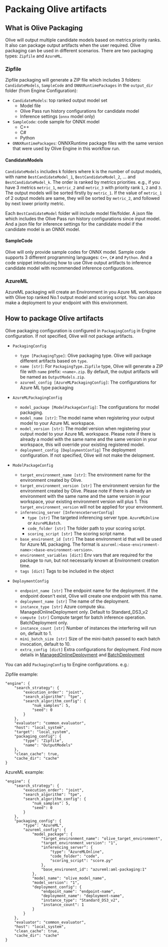 # Packaing Olive artifacts

## What is Olive Packaging
Olive will output multiple candidate models based on metrics priority ranks. It also can package output artifacts when the user required. Olive packaging can be used in different scenarios. There are two packaging types: `Zipfile` and `AzureML`.


### Zipfile
Zipfile packaging will generate a ZIP file which includes 3 folders: `CandidateModels`, `SampleCode` and `ONNXRuntimePackages` in the `output_dir` folder (from Engine Configuration):
* `CandidateModels`: top ranked output model set
    * Model file
    * Olive Pass run history configurations for candidate model
    * Inference settings (`onnx` model only)
* `SampleCode`: code sample for ONNX model
    * C++
    * C#
    * Python
* `ONNXRuntimePackages`: ONNXRuntime package files with the same version that were used by Olive Engine in this workflow run.

#### CandidateModels
`CandidateModels` includes k folders where k is the number of output models, with name `BestCandidateModel_1`, `BestCandidateModel_2`, ... and `BestCandidateModel_k`. The order is ranked by metrics priorities. e.g., if you have 3 metrics `metric_1`, `metric_2` and `metric_3` with priority rank `1`, `2` and `3`. The output models will be sorted firstly by `metric_1`. If the value of `metric_1` of 2 output models are same, they will be sorted by `metric_2`, and followed by next lower priority metric.

Each `BestCandidateModel` folder will include model file/folder. A json file which includes the Olive Pass run history configurations since input model. And a json file for inference settings for the candidate model if the candidate model is an ONNX model.

#### SampleCode
Olive will only provide sample codes for ONNX model. Sample code supports 3 different programming languages: `C++`, `C#` and `Python`. And a code snippet introducing how to use Olive output artifacts to inference candidate model with recommended inference configurations.

### AzureML
AzureML packaging will create an Environment in you Azure ML workspace with Olive top ranked No.1 output model and scoring script. You can also make a deployment to your endpoint with this environment.

## How to package Olive artifacts
Olive packaging configuration is configured in `PackagingConfig` in Engine configuration. If not specified, Olive will not package artifacts.

* `PackagingConfig`
    * `type [PackagingType]`:
      Olive packaging type. Olive will package different artifacts based on `type`.
    * `name [str]`:
      For `PackagingType.Zipfile` type, Olive will generate a ZIP file with `name` prefix: `<name>.zip`. By default, the output artifacts will be named as `OutputModels.zip`.
    * `azureml_config [AzureMLPackagingConfig]`:
      The configurations for Azure ML type packaging

* `AzureMLPackagingConfig`
    * `model_package [ModelPackageConfig]`:
      The configurations for model packaging.
    * `model_name [str]`:
      The model name when registering your output model to your Azure ML workspace.
    * `model_version [str]`:
      The model version when registering your output model to your Azure ML workspace. Please note if there is already a model with the same name and the same version in your workspace, this will override your existing registered model.
    * `deployment_config [DeploymentConfig]`
      The deployment configuration. If not specified, Olive will not make the delopment.

* `ModelPackageConfig`
    * `target_environment_name [str]`:
      The environment name for the environment created by Olive.
    * `target_environment_version [str]`
      The environment version for the environment created by Olive. Please note if there is already an environment with the same name and the same version in your workspace, your existing environment version will plus 1. This `target_environment_version` will not be applied for your environment.
    * `inferencing_server [InferenceServerConfig]`
      * `type [str]`
        The targeted inferencing server type. `AzureMLOnline` or `AzureMLBatch`.
      * `code_folder [str]`
        The folder path to your scoring script.
      * `scoring_script [str]`
            The scoring script name.
    * `base_environent_id [str]`
      The base environment id that will be used for Azure ML packaging. The format is `azureml:<base-environment-name>:<base-environment-version>`.
    * `environment_variables [dict]`
      Env vars that are required for the package to run, but not necessarily known at Environment creation time.
    * `tags [dict]`
      Tags to be included in the object

* `DeploymentConfig`
    * `endpoint_name [str]`
      The endpoint name for the deployment. If the endpoint doesn't exist, Olive will create one endpoint with this name.
    * `deployment_name [str]`
      The name of the deployment.
    * `instance_type [str]`
      Azure compute sku. ManagedOnlineDeployment only. Default to Standard_DS3_v2
    * `compute [str]`
      Compute target for batch inference operation. BatchDeployment only.
    * `instance_count [str]`
      Number of instances the interfering will run on, default to 1.
    * `mini_batch_size [str]`
      Size of the mini-batch passed to each batch invocation, default to 10.
    * `extra_config [dict]`
      Extra configurations for deployment. Find more details in [ManagedOnlineDeployment]() and [BatchDeployment]()


You can add `PackagingConfig` to Engine configurations. e.g.:

Zipfile example:
```
"engine": {
    "search_strategy": {
        "execution_order": "joint",
        "search_algorithm": "tpe",
        "search_algorithm_config": {
            "num_samples": 5,
            "seed": 0
        }
    },
    "evaluator": "common_evaluator",
    "host": "local_system",
    "target": "local_system",
    "packaging_config": {
        "type": "Zipfile",
        "name": "OutputModels"
    },
    "clean_cache": true,
    "cache_dir": "cache"
}
```

AzureML example:
```
"engine": {
    "search_strategy": {
        "execution_order": "joint",
        "search_algorithm": "tpe",
        "search_algorithm_config": {
            "num_samples": 5,
            "seed": 0
        }
    },
    "packaging_config": {
        "type": "AzureML",
        "azureml_config": {
            "model_package": {
                "target_environment_name": "olive_target_environment",
                "target_environment_version": "1",
                "inferencing_server": {
                    "type": "AzureMLOnline",
                    "code_folder": "code",
                    "scoring_script": "score.py"
                },
                "base_environent_id": "azureml:aml-packaging:1"
            },
            "model_name": "olive_model_name",
            "model_version": "1",
            "deployment_config": {
                "endpoint_name": "endpoint-name",
                "deployment_name": "deployment-name",
                "instance_type": "Standard_DS3_v2",
                "instance_count": 1
            }
        }
    },
    "evaluator": "common_evaluator",
    "host": "local_system",
    "clean_cache": true,
    "cache_dir": "cache"
}
```